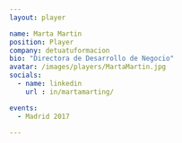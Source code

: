 ```yaml
---
layout: player

name: Marta Martin
position: Player
company: detuatuformacion
bio: "Directora de Desarrollo de Negocio"
avatar: /images/players/MartaMartin.jpg
socials:
  - name: linkedin
    url : in/martamarting/

events:
  - Madrid 2017

---
```

